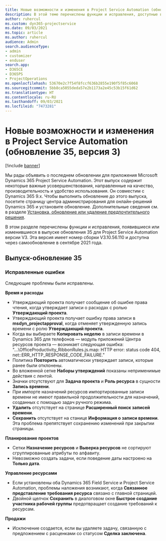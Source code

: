 ```yaml
---
title: Новые возможности и изменения в Project Service Automation (обновление 35, версия 3)
description: В этой теме перечислены функции и исправления, доступные в Microsoft Dynamics 365 Project Service Automation (обновление 35, версия 3).
author: ruhercul
ms.custom: dyn365-projectservice
ms.date: 09/03/2021
ms.topic: article
ms.author: ruhercul
audience: Admin
search.audienceType:
- admin
- customizer
- enduser
search.app:
- D365CE
- D365PS
- ProjectOperations
ms.openlocfilehash: 53670e2c7f54f8fccf636b2855e190f5f85c6068
ms.sourcegitcommit: 5bb8ca5055deda57e2b1173a2e45c53b15f61d62
ms.translationtype: HT
ms.contentlocale: ru-RU
ms.lasthandoff: 09/03/2021
ms.locfileid: "7473281"
---
```

# <a name="whats-new-or-changed-in-project-service-automation-update-release-35-v3"></a>Новые возможности и изменения в Project Service Automation (обновление 35, версия 3)

[!include [banner](../includes/psa-now-project-operations.md)]

Мы рады объявить о последнем обновлении для приложения Microsoft Dynamics 365 Project Service Automation. Этот выпуск содержит некоторые важные усовершенствования, направленные на качество, производительность и удобство использования. Он совместим с Dynamics 365 9.x. Чтобы выполнить обновление до этого выпуска, посетите страницу центра администрирования для онлайн-решений Dynamics 365 и установите обновление. Дополнительные сведения см. в разделе [Установка, обновление или удаление предпочтительного решения](/power-platform/admin/install-remove-preferred-solution).

В этом разделе перечислены функции и исправления, появившиеся или изменившиеся в выпуске обновления 35 для Project Service Automation версии V3. Эта версия имеет номер сборки V3.10.56.110 и доступна через самообновление в сентябре 2021 года.

## <a name="update-release-35"></a>Выпуск-обновление 35

### <a name="bug-fixes"></a>Исправленные ошибки

Следующие проблемы были исправлены.

**Время и расходы**

- Утверждающий проекта получает сообщение об ошибке права чтения, когда утверждает записи о расходах с ролью **Утверждающий проекта**.
- Утверждающий проекта получает ошибку права записи в **msdyn_projectapproval**, когда отменяет утвержденную запись времени с ролю **Утверждающий проекта**.
- Когда вы выбираете **Копировать неделю** в записи времени в Dynamics 365 для телефонов — модуль приложений Центра ресурсов проекта — возникает следующая ошибка: "...\OfficeProductivity_RibbonRules.js.map: HTTP error: status code 404, net::ERR_HTTP_RESPONSE_CODE_FAILURE."
- Политика **Повторить** автоматически утверждает записи, которые ранее были отклонены.
- Во вложенной сетке **Наборы утверждений** показаны неприменимые действия с лентой.
- Значки отсутствуют для **Задача проекта** и **Роль ресурса** в сущности **Запись времени**.
- При импорте назначений ресурсов импортированные записи времени не имеют правильной продолжительности для назначений, созданных с помощью задач ручного режима.
- **Удалить** отсутствует на странице **Расширенный поиск записей времени**.
- **Сохранить** отсутствует на станице **Информация о записи времени**. Эта проблема препятствует сохранению изменений при закрытии страницы.

**Планирование проектов**

- Сетки **Назначение ресурсов** и **Выверка ресурсов** не сортируют сгруппированные атрибуты по алфавиту.
- Невозможно создать задачи, если поведение даты настроено на **Только дата**.

**Управление ресурсами**

- Если установлены оба Dynamics 365 Field Service и Project Service Automation, проблемы наложения возникают, когда **Связанное представление требования ресурса** связано с главной страницей.
- Двойной щелчок **Сохранить** в диалоговом окне **Быстрое создание участника рабочей группы** предотвращает создание требований к ресурсам.

**Продажи**

- Исключение создается, если вы удаляете задачу, связанную с предложением с расценками со статусом **Сделка заключена**.
